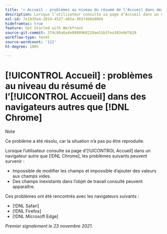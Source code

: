 ```yaml
---
title: '« Accueil : problèmes au niveau du résumé de l’Accueil dans des navigateurs autres que Chrome »'
description: Lorsque l’utilisateur consulte sa page d’Accueil dans un navigateur autre que Chrome, divers problèmes peuvent survenir.
exl-id: 7e1935e4-2814-4527-a65a-301f4b9a9669
hidefromtoc: true
feature: Get Started with Workfront
source-git-commit: 374c88a6a4e8890968220ae51b3fea303e0d7628
workflow-type: tm+mt
source-wordcount: '112'
ht-degree: 100%

---
```


# [!UICONTROL Accueil] : problèmes au niveau du résumé de l’[!UICONTROL Accueil] dans des navigateurs autres que [!DNL Chrome]

>[!NOTE]
>
>Ce problème a été résolu, car la situation n’a pas pu être reproduite.


Lorsque l’utilisateur consulte sa page d’[!UICONTROL Accueil] dans un navigateur autre que [!DNL Chrome], les problèmes suivants peuvent survenir :

* Impossible de modifier les champs et impossible d’ajouter des valeurs aux champs vides.
* Des champs inexistants dans l’objet de travail consulté peuvent apparaître.

Ces problèmes ont été rencontrés avec les navigateurs suivants :

* [!DNL Safari]
* [!DNL Firefox]
* [!DNL Microsoft Edge]

_Premier signalement le 23 novembre 2021._
